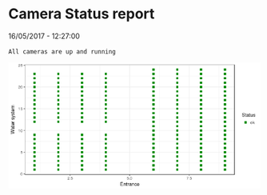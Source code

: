 Camera Status report
================
16/05/2017 - 12:27:00

    All cameras are up and running

![](camreport_files/figure-markdown_github/unnamed-chunk-2-1.png)
